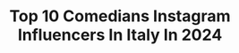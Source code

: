 ---
title: Top 10 Comedians Instagram Influencers In Italy In 2024
description: >-
  Find top comedians Instagram influencers in Italy in 2024. Most popular hashtags: #comedy #repost #teatro.
platform: Instagram
hits: 21
text_top: Analyze the best Instagram influencers on inBeat.
text_bottom: Our search engine aggregates 21 Instagram influencers like this in Italy for you to pitch.
profiles:
  - username: "amedeoprecious"
    fullname: >-
      Amedeo Preziosi
    bio: >-
      Cͨrͬeͤaͣtͭoͦrͬ🎬Cͨoͦmͫeͤdͩiͥaͣn̾🎭S̾iͥn̾g̾eͤrͬ🎤 music: @amedeopreciousmusic Business/info: info@247production.it
    location: "Italy"
    followers: 1543854
    engagement: 514
    commentsToLikes: 0.001941
    id: ck0tu1emc57hm0i19w6q643c7
    verified: true
    hashtags: ""
  - username: "paola_minaccioni"
    fullname: >-
      paola minaccioni
    bio: >-
      ◾Actress ◾ Writer ◾ Stand up Comedian Profilo Ufficiale #cinema #standup #comedy
    location: "Italy"
    followers: 79620
    engagement: 133
    commentsToLikes: 0.040390
    id: ck6u53iyb7dyx0j71dnff8rdi
    verified: false
    hashtags: "#cultureroma, #onstage, #spettatoriunici, #cultura"
  - username: "landonromano"
    fullname: >-
      Landon Romano
    bio: >-
      Scorpio. Comedian. Actor. Southern Belle. Nashville ✈️ Los Angeles ✈️ Baton Rouge brandi@bmbmgmt.com
    location: "Italy"
    followers: 1864035
    engagement: 485
    commentsToLikes: 0.038631
    id: ck5pyl96zwka00i112apixwe6
    verified: true
    hashtags: ""
  - username: "lleshigenci"
    fullname: >-
      Genc Lleshi 🧿
    bio: >-
      🎭Actor /Comedian/ @alpazarvizionplus
    location: "Italy"
    followers: 8871
    engagement: 615
    commentsToLikes: 0.023822
    id: ck6tjxg5l3lyg0j719cv9usbh
    verified: false
    hashtags: "#shqiperia, #kosova, #albania, #kosovo"
  - username: "cristiano.militello"
    fullname: >-
      Cristiano Militello
    bio: >-
      Attore 🎬 Inviato 🎤 Speaker radio R101 📻 Stand up comedian Segnalazioni a sosgabibbo@mediaset.it http://www.facebook.com/CriMilitello
    location: "Italy"
    followers: 114994
    engagement: 185
    commentsToLikes: 0.040945
    id: ck6tn8dvg9c580j71az8fjptd
    verified: true
    hashtags: "#sabato, #weekend, #saturday, #striscialostriscione"
  - username: "leonmurillooficial"
    fullname: >-
      León Murillo
    bio: >-
      • Comediante🎤 • Guionista📝 • Albañil @sala.met.valpo 🛠 • Emb. @GenteDeLaCalle🛢 • Miembro @rieh.chile🎓 • #ElBienYElBar @adnchile 📻
    location: "Italy"
    followers: 57257
    engagement: 61
    commentsToLikes: 0.063388
    id: ck5hs75e4w3n80i11846lvpow
    verified: true
    hashtags: "#elbienyelbarenadn, #tbt, #comedia, #apruebo"
  - username: "joederosacomedy"
    fullname: >-
      Joe DeRosa
    bio: >-
      World reneged comedian. Arab on some Italian shit. Shows, podcasts, and albums HERE:
    location: "Italy"
    followers: 23375
    engagement: 154
    commentsToLikes: 0.044234
    id: ck6u1nje2mswd0j71rqg3qkri
    verified: false
    hashtags: "#nationalhero, #quarantine, #comedy, #newyork"
  - username: "pietrosparacino_official"
    fullname: >-
      Pietro Sparacino
    bio: >-
      THE COMEDY VILLAGE - IN VACANZA CON I COMEDIAN 🏖 👇🏼👇🏼👇🏼
    location: "Italy"
    followers: 13843
    engagement: 475
    commentsToLikes: 0.011950
    id: ck8t9sblxp6860j78c5smsyot
    verified: false
    hashtags: "#standup, #liveshow, #videochiamata, #comedian"
  - username: "pierpaolopretelliofficial"
    fullname: >-
      Pierpaolo Pretelli
    bio: >-
      Cerco un centro di gravità permanente
    location: "Italy"
    followers: 671127
    engagement: 332
    commentsToLikes: 0.096832
    id: ckf5qj8lu9jdc0j23ipjodw58
    verified: true
    hashtags: "#kiprun, #comedian, #sanremo2024, #disneyplus"
  - username: "jonathancanini"
    fullname: >-
      Jonathan Canini
    bio: >-
      Mai neims isse: Jonathan Little Dogs.
    location: "Italy"
    followers: 81012
    engagement: 555
    commentsToLikes: 0.022879
    id: ck8t90se7mje90j784wldsamz
    verified: false
    hashtags: "#comico, #cappuccettorozzo, #ironia, #toscanivs"
---